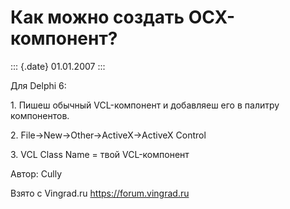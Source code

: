 Как можно создать OCX-компонент?
================================

::: {.date}
01.01.2007
:::

Для Delphi 6:

1\. Пишеш обычный VCL-компонент и добавляеш его в палитру компонентов.

2\. File-\>New-\>Other-\>ActiveX-\>ActiveX Control

3\. VCL Class Name = твой VCL-компонент

Автор: Cully

Взято с Vingrad.ru <https://forum.vingrad.ru>
